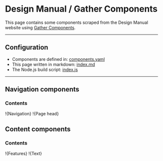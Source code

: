# Design Manual / Gather Components
This page contains some components scraped from the Design Manual website using [Gather Components](https://www.npmjs.com/package/gather-components).

---

## Configuration

* Components are defined in: [components.yaml](https://raw.githubusercontent.com/aratramba/design-manual/master/docs/demos/scrape/components.yaml)
* This page written in markdown: [index.md](https://raw.githubusercontent.com/aratramba/design-manual/master/docs/demos/scrape/index.md)
* The Node.js build script: [index.js](https://raw.githubusercontent.com/aratramba/design-manual/master/docs/demos/scrape/index.js)

---

## Navigation components
### Contents
!{Navigation}
!{Page head}

## Content components
### Contents
!{Features}
!{Text}